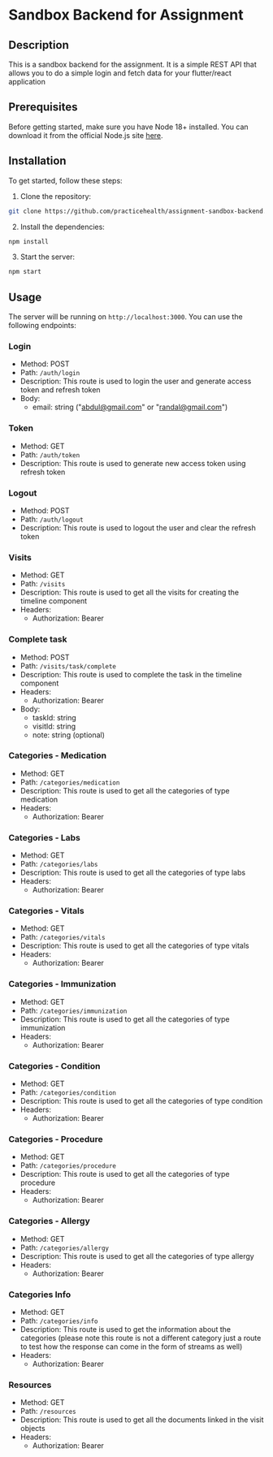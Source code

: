 # Sandbox Backend for Assignment

## Description

This is a sandbox backend for the assignment. It is a simple REST API that allows you to do a simple login and fetch data for your flutter/react application

## Prerequisites

Before getting started, make sure you have Node 18+ installed. You can download it from the official Node.js site [here](https://nodejs.org).

## Installation

To get started, follow these steps:

1. Clone the repository:
```bash
git clone https://github.com/practicehealth/assignment-sandbox-backend.git
```
2. Install the dependencies:
```bash
npm install
```
3. Start the server:
```bash
npm start
```

## Usage

The server will be running on `http://localhost:3000`. You can use the following endpoints:


### Login
- Method: POST
- Path: `/auth/login`
- Description: This route is used to login the user and generate access token and refresh token
- Body:
  - email: string ("abdul@gmail.com" or "randal@gmail.com")

### Token
- Method: GET
- Path: `/auth/token`
- Description: This route is used to generate new access token using refresh token

### Logout
- Method: POST
- Path: `/auth/logout`
- Description: This route is used to logout the user and clear the refresh token

### Visits
- Method: GET
- Path: `/visits`
- Description: This route is used to get all the visits for creating the timeline component
- Headers:
  - Authorization: Bearer <accessToken>

### Complete task
- Method: POST
- Path: `/visits/task/complete`
- Description: This route is used to complete the task in the timeline component
- Headers:
  - Authorization: Bearer <accessToken>
- Body:
  - taskId: string
  - visitId: string
  - note: string (optional)

### Categories - Medication
- Method: GET
- Path: `/categories/medication`
- Description: This route is used to get all the categories of type medication
- Headers:
  - Authorization: Bearer <accessToken>

### Categories - Labs
- Method: GET
- Path: `/categories/labs`
- Description: This route is used to get all the categories of type labs
- Headers:
  - Authorization: Bearer <accessToken>

### Categories - Vitals
- Method: GET
- Path: `/categories/vitals`
- Description: This route is used to get all the categories of type vitals
- Headers:
  - Authorization: Bearer <accessToken>

### Categories - Immunization
- Method: GET
- Path: `/categories/immunization`
- Description: This route is used to get all the categories of type immunization
- Headers:
  - Authorization: Bearer <accessToken>

### Categories - Condition
- Method: GET
- Path: `/categories/condition`
- Description: This route is used to get all the categories of type condition
- Headers:
  - Authorization: Bearer <accessToken>

### Categories - Procedure
- Method: GET
- Path: `/categories/procedure`
- Description: This route is used to get all the categories of type procedure
- Headers:
  - Authorization: Bearer <accessToken>

### Categories - Allergy
- Method: GET
- Path: `/categories/allergy`
- Description: This route is used to get all the categories of type allergy
- Headers:
  - Authorization: Bearer <accessToken>

### Categories Info
- Method: GET
- Path: `/categories/info`
- Description: This route is used to get the information about the categories (please note this route is not a different category just a route to test how the response can come in the form of streams as well)
- Headers:
  - Authorization: Bearer <accessToken>

### Resources
- Method: GET
- Path: `/resources`
- Description: This route is used to get all the documents linked in the visit objects
- Headers:
  - Authorization: Bearer <accessToken>
